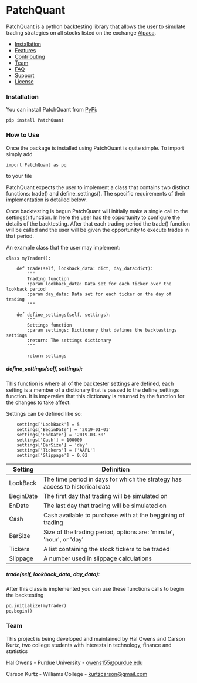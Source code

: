 # PatchQuant
PatchQuant is a python backtesting library that allows the user to simulate trading 
strategies on all stocks listed on the exchange [Alpaca](https://alpaca.markets/).  

- [Installation](#installation)
- [Features](#features)
- [Contributing](#contributing)
- [Team](#team)
- [FAQ](#faq)
- [Support](#support)
- [License](#license)

### Installation
You can install PatchQuant from [PyPi](https://pypi.org):
    
    pip install PatchQuant


### How to Use
Once the package is installed using PatchQuant is quite simple. To import simply add 
    
    import PatchQuant as pq
to your file

PatchQuant expects the user to implement a class that contains two distinct functions: trade() and define_settings().
The specific requirements of their implementation is detailed below. 

Once backtesting is begun PatchQuant will initially
make a single call to the settings() function. In here the user has the opportunity to 
configure the details of the backtesting.
After that each trading period the trade() 
function will be called and the user will be given the opportunity to execute trades
in that period.

An example class that the user may implement:

    class myTrader():

        def trade(self, lookback_data: dict, day_data:dict):
            """
            Trading function
            :param lookback_data: Data set for each ticker over the lookback period
            :param day_data: Data set for each ticker on the day of trading
            """

        def define_settings(self, settings):
            """
            Settings function
            :param settings: Dictionary that defines the backtestings settings
            :return: The settings dictionary
            """
 
            return settings
            
            
##### define_settings(self, settings):
This function is where all of the backtester settings are defined, each setting is a member of a dictionary that is
passed to the define_settings function. It is imperative that this dictionary is returned by the function for the 
changes to take affect.

Settings can be defined like so:

        settings['LookBack'] = 5
        settings['BeginDate'] = '2019-01-01'
        settings['EndDate'] = '2019-03-30'
        settings['Cash'] = 100000
        settings['BarSize'] = 'day'
        settings['Tickers'] = ['AAPL']
        settings['Slippage'] = 0.02
        
| Setting  | Definition |
|----------| -----------------------------------------------------------------------------|
| LookBack | The time period in days for which the strategy has access to historical data | 
| BeginDate| The first day that trading will be simulated on |
| EnDate | The last day that trading will be simulated on |
| Cash | Cash available to purchase with at the beggining of trading |
| BarSize | Size of the trading period, options are: 'minute', 'hour', or 'day' |
| Tickers | A list containing the stock tickers to be traded |
| Slippage| A number used in slippage calculations |
##### trade(self, lookback_data, day_data):
            


After this class is implemented you can use these functions calls to begin the backtesting

    pq.initialize(myTrader)
    pq.begin()


### Team
This project is being developed and maintained by Hal Owens and Carson Kurtz, two college students with interests 
in technology, finance and statistics

Hal Owens - Purdue University - owens155@purdue.edu 

Carson Kurtz - Williams College - kurtzcarson@gmail.com
